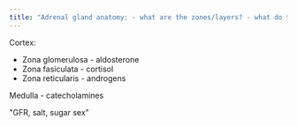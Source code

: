 ```yaml
---
title: "Adrenal gland anatomy: - what are the zones/layers? - what do they produce?"
---
```

Cortex:
- Zona glomerulosa - aldosterone
- Zona fasiculata - cortisol
- Zona reticularis - androgens

Medulla - catecholamines

&quot;GFR, salt, sugar sex&quot;

